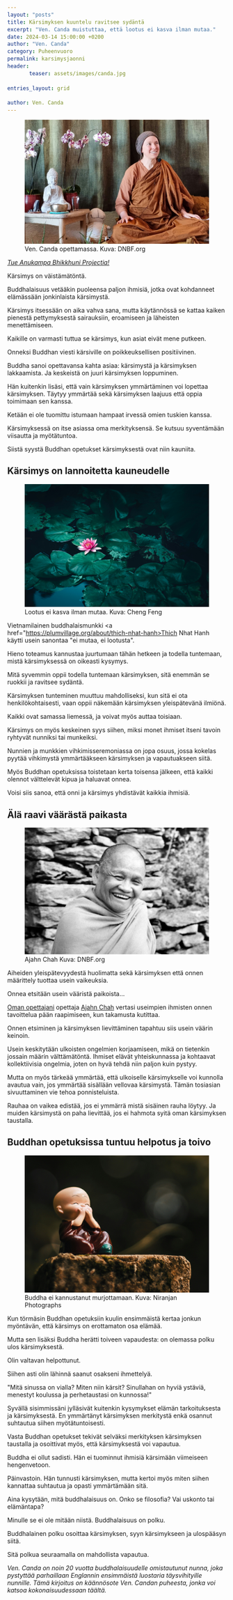 ```yaml
---
layout: "posts"
title: Kärsimyksen kuuntelu ravitsee sydäntä
excerpt: "Ven. Canda muistuttaa, että lootus ei kasva ilman mutaa."
date: 2024-03-14 15:00:00 +0200
author: "Ven. Canda"
category: Puheenvuoro
permalink: karsimysjaonni
header: 
       teaser: assets/images/canda.jpg

entries_layout: grid

author: Ven. Canda
---
```

<figure>
<img src="assets/images/canda.jpg" alt="ven canda">
<figcaption> Ven. Canda opettamassa. Kuva: DNBF.org</figcaption>
</figure>

<i><a href="https://anukampaproject.org/donate/">Tue Anukampa Bhikkhuni Projectia!</a></i>

Kärsimys on väistämätöntä. 

Buddhalaisuus vetääkin puoleensa paljon ihmisiä, jotka ovat kohdanneet elämässään jonkinlaista kärsimystä.

Kärsimys itsessään on aika vahva sana, mutta käytännössä se kattaa kaiken pienestä pettymyksestä sairauksiin, eroamiseen ja läheisten menettämiseen.

Kaikille on varmasti tuttua se kärsimys, kun asiat eivät mene putkeen.

Onneksi Buddhan viesti kärsiville on poikkeuksellisen positiivinen. 

Buddha sanoi opettavansa kahta asiaa: kärsimystä ja kärsimyksen lakkaamista. Ja keskeistä on juuri kärsimyksen loppuminen. 

Hän kuitenkin lisäsi, että vain kärsimyksen ymmärtäminen voi lopettaa kärsimyksen. Täytyy ymmärtää sekä kärsimyksen laajuus että oppia toimimaan sen kanssa. 

Ketään ei ole tuomittu istumaan hampaat irvessä omien tuskien kanssa. 

Kärsimyksessä on itse asiassa oma merkityksensä. Se kutsuu syventämään viisautta ja myötätuntoa. 

Siistä syystä Buddhan opetukset kärsimyksestä ovat niin kauniita.

<h2>Kärsimys on lannoitetta kauneudelle</h2>

<figure>
<img src="assets/images/cheng-feng-kkdzHCrHjgU-unsplash.jpg" alt="lootus">
<figcaption> Lootus ei kasva ilman mutaa. Kuva: Cheng Feng</figcaption>
</figure>

Vietnamilainen buddhalaismunkki <a href="https://plumvillage.org/about/thich-nhat-hanh>Thich Nhat Hanh</a> käytti usein sanontaa "ei mutaa, ei lootusta".

Hieno toteamus kannustaa juurtumaan tähän hetkeen ja todella tuntemaan, mistä kärsimyksessä on oikeasti kysymys. 

Mitä syvemmin oppii todella tuntemaan kärsimyksen, sitä enemmän se ruokkii ja ravitsee sydäntä.  

Kärsimyksen tunteminen muuttuu mahdolliseksi, kun sitä ei ota henkilökohtaisesti, vaan oppii näkemään kärsimyksen yleispätevänä ilmiönä. 

Kaikki ovat samassa liemessä, ja voivat myös auttaa toisiaan.

Kärsimys on myös keskeinen syys siihen, miksi monet ihmiset itseni tavoin ryhtyvät nunniksi tai munkeiksi. 

Nunnien ja munkkien vihkimisseremoniassa on jopa osuus, jossa kokelas pyytää vihkimystä ymmärtääkseen kärsimyksen ja vapautuakseen siitä.

Myös Buddhan opetuksissa toistetaan kerta toisensa jälkeen, että kaikki olennot välttelevät kipua ja haluavat onnea. 

Voisi siis sanoa, että onni ja kärsimys yhdistävät kaikkia ihmisiä.

<h2>Älä raavi väärästä paikasta</h2>

<figure>
<img src="assets/images/ajahnchah.jpg" alt="ajahn chah">
<figcaption> Ajahn Chah Kuva: DNBF.org</figcaption>
</figure>

Aiheiden yleispätevyydestä huolimatta sekä kärsimyksen että onnen määrittely tuottaa usein vaikeuksia. 

Onnea etsitään usein vääristä paikoista...

<a href="https://meditoikuinbuddha.fi/munkkiyksin">Oman opettajani</a> opettaja <a href="https://www.ajahnchah.org/">Ajahn Chah</a> vertasi useimpien ihmisten onnen tavoittelua pään raapimiseen, kun takamusta kutittaa. 

Onnen etsiminen ja kärsimyksen lievittäminen tapahtuu siis usein väärin keinoin.

Usein keskitytään ulkoisten ongelmien korjaamiseen, mikä on tietenkin jossain määrin välttämätöntä. Ihmiset elävät yhteiskunnassa ja kohtaavat kollektiivisia ongelmia, joten on hyvä tehdä niin paljon kuin pystyy.

Mutta on myös tärkeää ymmärtää, että ulkoiselle kärsimykselle voi kunnolla avautua vain, jos ymmärtää sisällään vellovaa kärsimystä. Tämän tosiasian sivuuttaminen vie tehoa ponnisteluista. 

Rauhaa on vaikea edistää, jos ei ymmärrä mistä sisäinen rauha löytyy. Ja muiden kärsimystä on paha lievittää, jos ei hahmota syitä oman kärsimyksen taustalla.

<h2>Buddhan opetuksissa tuntuu helpotus ja toivo</h2>

<figure>
<img src="assets/images/niranjan-_-photographs-b5XS4nqIets-unsplash.jpg" alt="naurava nunna">
<figcaption> Buddha ei kannustanut murjottamaan. Kuva: Niranjan Photographs</figcaption>
</figure>

Kun törmäsin Buddhan opetuksiin kuulin ensimmäistä kertaa jonkun myöntävän, että kärsimys on erottamaton osa elämää. 

Mutta sen lisäksi Buddha herätti toiveen vapaudesta: on olemassa polku ulos kärsimyksestä.

Olin valtavan helpottunut.

Siihen asti olin lähinnä saanut osakseni ihmettelyä. 

"Mitä sinussa on vialla? Miten niin kärsit? Sinullahan on hyviä ystäviä, menestyt koulussa ja perhetaustasi on kunnossa!"

Syvällä sisimmissäni jylläsivät kuitenkin kysymykset elämän tarkoituksesta ja kärsimyksestä. En ymmärtänyt kärsimyksen merkitystä enkä osannut suhtautua siihen myötätuntoisesti.

Vasta Buddhan opetukset tekivät selväksi merkityksen kärsimyksen taustalla ja osoittivat myös, että kärsimyksestä voi vapautua. 

Buddha ei ollut sadisti. Hän ei tuominnut ihmisiä kärsimään viimeiseen hengenvetoon. 

Päinvastoin. Hän tunnusti kärsimyksen, mutta kertoi myös miten siihen kannattaa suhtautua ja opasti ymmärtämään sitä.

Aina kysytään, mitä buddhalaisuus on. Onko se filosofia? Vai uskonto tai elämäntapa? 

Minulle se ei ole mitään niistä. Buddhalaisuus on polku.

Buddhalainen polku osoittaa kärsimyksen, syyn kärsimykseen ja ulospääsyn siitä. 

Sitä polkua seuraamalla on mahdollista vapautua.

<i>Ven. Canda on noin 20 vuotta buddhalaisuudelle omistautunut nunna, joka pystyttää parhaillaan Englannin ensimmäistä luostaria täysvihityille nunnille.</i> 
<i>Tämä kirjoitus on käännösote Ven. Candan puheesta, jonka voi katsoa kokonaisuudessaan täältä.</i>
